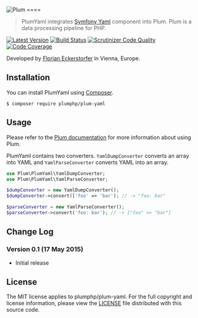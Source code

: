 <img src="https://florian.ec/img/plum/logo.png" alt="Plum">
====

> PlumYaml integrates [Symfony Yaml](https://github.com/symfony/yaml) component into Plum. Plum is a data
processing pipeline for PHP.

[![Latest Version](https://img.shields.io/packagist/v/plumphp/plum-yaml.svg)](https://packagist.org/packages/plumphp/plum-yaml)
[![Build Status](https://img.shields.io/travis/plumphp/plum-yaml.svg?style=flat)](https://travis-ci.org/plumphp/plum-yaml)
[![Scrutinizer Code Quality](https://img.shields.io/scrutinizer/g/plumphp/plum-yaml.svg?style=flat)](https://scrutinizer-ci.com/g/plumphp/plum-yaml/?branch=master)
[![Code Coverage](https://img.shields.io/scrutinizer/coverage/g/plumphp/plum-yaml.svg?style=flat)](https://scrutinizer-ci.com/g/plumphp/plum-yaml/?branch=master)

Developed by [Florian Eckerstorfer](https://florian.ec) in Vienna, Europe.


Installation
------------

You can install PlumYaml using [Composer](http://getcomposer.org).

```shell
$ composer require plumphp/plum-yaml
```


Usage
-----

Please refer to the [Plum documentation](https://github.com/plumphp/plum/blob/master/docs/index.md) for more
information about using Plum.

PlumYaml contains two converters. `YamlDumpConverter` converts an array into YAML and `YamlParseConverter` converts
YAML into an array.

```php
use Plum\PlumYaml\YamlDumpConverter;
use Plum\PlumYaml\YamlParseConverter;

$dumpConverter = new YamlDumpConverter();
$dumpConverter->convert(['foo' => 'bar'); // -> "foo: bar"

$parseConverter = new YamlParseConverter();
$parseConverter->convert('foo: bar'); // -> ["foo" => "bar"]
```


Change Log
----------

### Version 0.1 (17 May 2015)

- Initial release


License
-------

The MIT license applies to plumphp/plum-yaml. For the full copyright and license information,
please view the [LICENSE](https://github.com/plumphp/plum-yaml/blob/master/LICENSE) file distributed with this
source code.
